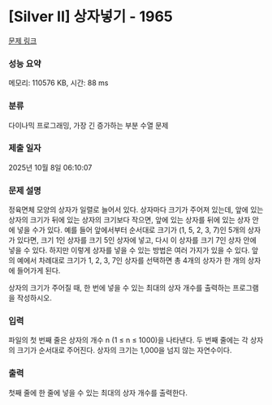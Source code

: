 # [Silver II] 상자넣기 - 1965 

[문제 링크](https://www.acmicpc.net/problem/1965) 

### 성능 요약

메모리: 110576 KB, 시간: 88 ms

### 분류

다이나믹 프로그래밍, 가장 긴 증가하는 부분 수열 문제

### 제출 일자

2025년 10월 8일 06:10:07

### 문제 설명

<p>정육면체 모양의 상자가 일렬로 늘어서 있다. 상자마다 크기가 주어져 있는데, 앞에 있는 상자의 크기가 뒤에 있는 상자의 크기보다 작으면, 앞에 있는 상자를 뒤에 있는 상자 안에 넣을 수가 있다. 예를 들어 앞에서부터 순서대로 크기가 (1, 5, 2, 3, 7)인 5개의 상자가 있다면, 크기 1인 상자를 크기 5인 상자에 넣고, 다시 이 상자를 크기 7인 상자 안에 넣을 수 있다. 하지만 이렇게 상자를 넣을 수 있는 방법은 여러 가지가 있을 수 있다. 앞의 예에서 차례대로 크기가 1, 2, 3, 7인 상자를 선택하면 총 4개의 상자가 한 개의 상자에 들어가게 된다.</p>

<p>상자의 크기가 주어질 때, 한 번에 넣을 수 있는 최대의 상자 개수를 출력하는 프로그램을 작성하시오.</p>

### 입력 

 <p>파일의 첫 번째 줄은 상자의 개수 n (1 ≤ n ≤ 1000)을 나타낸다. 두 번째 줄에는 각 상자의 크기가 순서대로 주어진다. 상자의 크기는 1,000을 넘지 않는 자연수이다.</p>

### 출력 

 <p>첫째 줄에 한 줄에 넣을 수 있는 최대의 상자 개수를 출력한다.</p>

